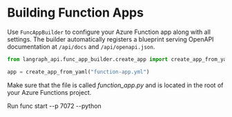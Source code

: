 # Building Function Apps

Use `FuncAppBuilder` to configure your Azure Function app along with all settings.
The builder automatically registers a blueprint serving OpenAPI documentation at
`/api/docs` and `/api/openapi.json`.

```python
from langraph_api.func_app_builder.create_app import create_app_from_yaml

app = create_app_from_yaml("function-app.yml")

```
Make sure that the file is called *function_app.py* and is located in the root of your Azure Functions project.


Run func start --p 7072 --python
